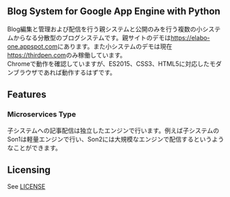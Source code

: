 ## Blog System for Google App Engine with Python

Blog編集と管理および配信を行う親システムと公開のみを行う複数の小システムからなる分散型のブログシステムです。親サイトのデモは<https://elabo-one.appspot.com>にあります。また小システムのデモは現在<https://thirdpen.com>のみ稼働しています。  
Chromeで動作を確認していますが、ES2015、CSS3、HTML5に対応したモダンブラウザであれば動作するはずです。

## Features

### Microservices Type
子システムへの記事配信は独立したエンジンで行います。例えば子システムのSon1は軽量エンジンで行い、Son2には大規模なエンジンで配信するというようなことができます。


## Licensing
See [LICENSE](LICENSE)
